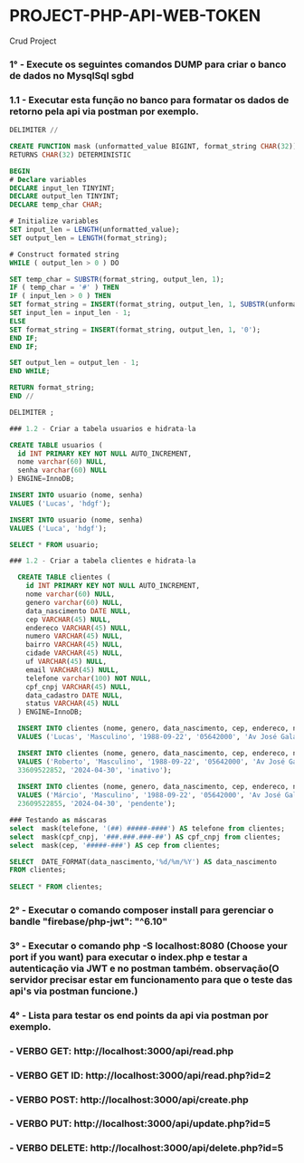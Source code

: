 # PROJECT-PHP-API-WEB-TOKEN
Crud Project


### 1° - Execute os seguintes comandos DUMP para criar o banco de dados no **MysqlSql** sgbd

### 1.1 - Executar esta função no banco para formatar os dados de retorno pela api via postman por exemplo.

```sql
DELIMITER //

CREATE FUNCTION mask (unformatted_value BIGINT, format_string CHAR(32))
RETURNS CHAR(32) DETERMINISTIC

BEGIN
# Declare variables
DECLARE input_len TINYINT;
DECLARE output_len TINYINT;
DECLARE temp_char CHAR;

# Initialize variables
SET input_len = LENGTH(unformatted_value);
SET output_len = LENGTH(format_string);

# Construct formated string
WHILE ( output_len > 0 ) DO

SET temp_char = SUBSTR(format_string, output_len, 1);
IF ( temp_char = '#' ) THEN
IF ( input_len > 0 ) THEN
SET format_string = INSERT(format_string, output_len, 1, SUBSTR(unformatted_value, input_len, 1));
SET input_len = input_len - 1;
ELSE
SET format_string = INSERT(format_string, output_len, 1, '0');
END IF;
END IF;

SET output_len = output_len - 1;
END WHILE;

RETURN format_string;
END //

DELIMITER ;

### 1.2 - Criar a tabela usuarios e hidrata-la

CREATE TABLE usuarios (
  id INT PRIMARY KEY NOT NULL AUTO_INCREMENT,
  nome varchar(60) NULL,
  senha varchar(60) NULL
) ENGINE=InnoDB;

INSERT INTO usuario (nome, senha)
VALUES ('Lucas', 'hdgf');

INSERT INTO usuario (nome, senha)
VALUES ('Luca', 'hdgf');

SELECT * FROM usuario;  

### 1.2 - Criar a tabela clientes e hidrata-la

  CREATE TABLE clientes (
    id INT PRIMARY KEY NOT NULL AUTO_INCREMENT,
    nome varchar(60) NULL,
    genero varchar(60) NULL,
    data_nascimento DATE NULL,
    cep VARCHAR(45) NULL,
    endereco VARCHAR(45) NULL,
    numero VARCHAR(45) NULL,
    bairro VARCHAR(45) NULL,
    cidade VARCHAR(45) NULL,
    uf VARCHAR(45) NULL,
    email VARCHAR(45) NULL,
    telefone varchar(100) NOT NULL,
    cpf_cnpj VARCHAR(45) NULL,
    data_cadastro DATE NULL,
    status VARCHAR(45) NULL
  ) ENGINE=InnoDB;

  INSERT INTO clientes (nome, genero, data_nascimento, cep, endereco, numero, bairro, cidade, uf, email, telefone, cpf_cnpj, data_cadastro, status)
  VALUES ('Lucas', 'Masculino', '1988-09-22', '05642000', 'Av José Galante', '2', 'Vila Andrade', 'São Paulo', 'SP', 'hd@gmail.com', '11953547808', 23609522832,   '2024-04-30', 'ativo');

  INSERT INTO clientes (nome, genero, data_nascimento, cep, endereco, numero, bairro, cidade, uf, email, telefone, cpf_cnpj, data_cadastro, status)
  VALUES ('Roberto', 'Masculino', '1988-09-22', '05642000', 'Av José Galante', '3', 'Vila Andrade', 'São Paulo', 'SP', 'hd@gmail.com', '11958547803',         
  33609522852, '2024-04-30', 'inativo');
  
  INSERT INTO clientes (nome, genero, data_nascimento, cep, endereco, numero, bairro, cidade, uf, email, telefone, cpf_cnpj, data_cadastro, status)
  VALUES ('Márcio', 'Masculino', '1988-09-22', '05642000', 'Av José Galante', '4', 'Vila Andrade', 'São Paulo', 'SP', 'hd@gmail.com', '11958547848',     
  23609522855, '2024-04-30', 'pendente');

### Testando as máscaras
select  mask(telefone, '(##) #####-####') AS telefone from clientes;
select  mask(cpf_cnpj, '###.###.###-##') AS cpf_cnpj from clientes;
select  mask(cep, '#####-###') AS cep from clientes;

SELECT  DATE_FORMAT(data_nascimento,'%d/%m/%Y') AS data_nascimento
FROM clientes;
              
SELECT * FROM clientes;

```

### 2° - Executar o comando **composer install** para gerenciar o bandle "firebase/php-jwt": "^6.10"

### 3° - Executar o comando **php -S localhost:8080** (Choose your **port** if you want) para executar o index.php e testar a autenticação via JWT e no postman também. observação(O servidor precisar estar em funcionamento para que o teste das api's via postman funcione.)

### 4° - Lista para testar os end points da api via postman  por exemplo.

### - VERBO GET: http://localhost:3000/api/read.php

### - VERBO GET ID: http://localhost:3000/api/read.php?id=2

### - VERBO POST: http://localhost:3000/api/create.php

### - VERBO PUT: http://localhost:3000/api/update.php?id=5

### - VERBO DELETE: http://localhost:3000/api/delete.php?id=5


